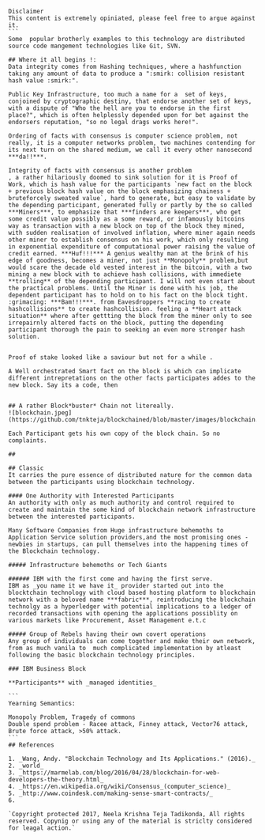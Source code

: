 
````
Disclaimer
This content is extremely opiniated, please feel free to argue against it. 
```
Some  popular brotherly examples to this technology are distributed source code mangement technologies like Git, SVN.

## Where it all begins !:
Data integrity comes from Hashing techniques, where a hashfunction taking any amount of data to produce a ":smirk: collision resistant hash value :smirk:".

Public Key Infrastructure, too much a name for a  set of keys, conjoined by cryptographic destiny, that endorse another set of keys, with a dispute of "Who the hell are you to endorse in the first place?", which is often helplessly depended upon for bet against the endorsers reputation, "so no legal drags works here!".

Ordering of facts with consensus is computer science problem, not really, it is a computer networks problem, two machines contending for 
its next turn on the shared medium, we call it every other nanosecond ***da!!***. 

Integrity of facts with consensus is another problem
, a rather hilariously doomed to sink solution for it is Proof of Work, which is hash value for the participants `new fact on the block + previous block hash value on the block emphasizing chainess + bruteforcely sweated value`, hard to generate, but easy to validate by the depending participant, generated fully or partly by the so called ***Miners***, to emphasize that ***finders are keepers***, who get some credit value possibly as a some reward, or infamously bitcoins way as transaction with a new block on top of the block they mined, with sudden realisation of involved inflation, where miner again needs other miner to establish consensus on his work, which only resulting in exponential expenditure of computational power raising the value of credit earned. ***Huf!!!*** A genius wealthy man at the brink of his edge of goodness, becomes a miner, not just **Monopoly** problem,but  would scare the decade old vested interest in the bitcoin, with a two mining a new block with to achieve hash collisions, with immediete **trolling** of the depending participant. I will not even start about the practical problems. Until the Miner is done with his job, the dependent participant has to hold on to his fact on the block tight. :grimacing: ***Bam!!!***. from Eavesdroppers **racing to create hashcollisions** to create hashcollision. feeling a **Heart attack situation** where after gettting the block from the miner only to see irrepairnly altered facts on the block, putting the depending participant thorough the pain to seeking an even more stronger hash solution.


Proof of stake looked like a saviour but not for a while .

A Well orchestrated Smart fact on the block is which can implicate different intrepretations on the other facts participates addes to the new block. Say its a code, then


## A rather Block*buster* Chain not litereally.
![blockchain.jpeg](https://github.com/tnkteja/blockchained/blob/master/images/blockchain.jpeg)

Each Participant gets his own copy of the block chain. So no complaints.

## 

## Classic
It carries the pure essence of distributed nature for the common data between the participants using blockchain technology. 

#### One Authority with Interested Participants
An authority with only as much authority and control required to create and maintain the some kind of blockchain network infrastructure between the interested participants.

Many Software Companies from Huge infrastructure behemoths to Application Service solution providers,and the most promising ones - newbies in startups, can pull themselves into the happening times of the Blockchain technology.

##### Infrastructure behemoths or Tech Giants

###### IBM with the first come and having the first serve.
IBM as _you name it we have it_ provider started out into the blocktchain technology with cloud based hosting platform to blockchain network with a beloved name ***fabric***, reintroducing the blockchain technolgy as a hyperledger with potential implications to a ledger of recorded transactions with opening the applications possiblity on various markets like Procurement, Asset Management e.t.c 

##### Group of Rebels having their own covert operations
Any group of individuals can come together and make their own network, from as much vanila to  much complicated implementation by atleast following the basic blockchain technology principles.

### IBM Business Block

**Participants** with _managed identities_ 

```
Yearning Semantics: 

Monopoly Problem, Tragedy of commons
Double spend problem - Racee attack, Finney attack, Vector76 attack, Brute force attack, >50% attack.
```
## References

1. _Wang, Andy. "Blockchain Technology and Its Applications." (2016)._
2. _world_
3. _https://marmelab.com/blog/2016/04/28/blockchain-for-web-developers-the-theory.html_
4. _https://en.wikipedia.org/wiki/Consensus_(computer_science)_
5. _http://www.coindesk.com/making-sense-smart-contracts/_
6.

`Copyright protected 2017, Neela Krishna Teja Tadikonda, All rights reserved. Copynig or using any of the material is striclty considered for leagal action.`
